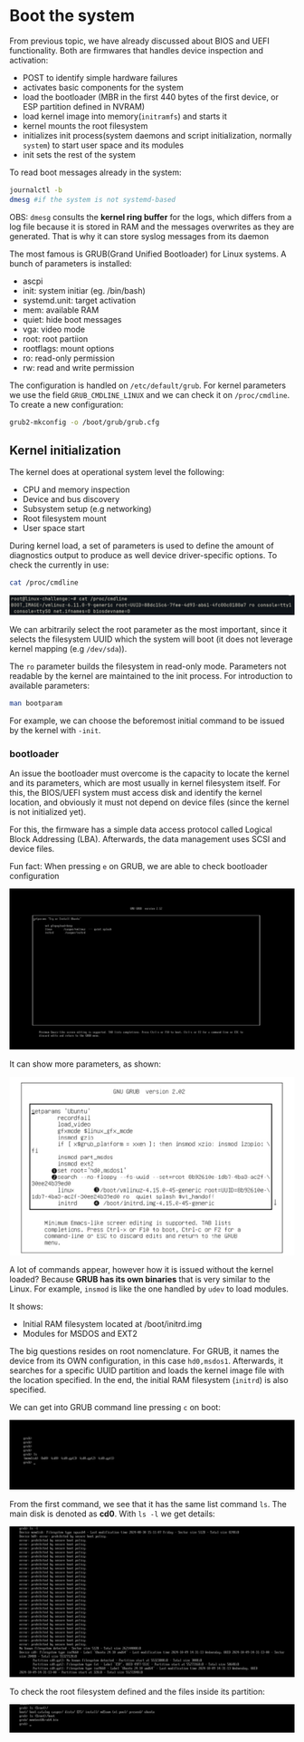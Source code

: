 # Boot the system

From previous topic, we have already discussed about BIOS and UEFI functionality. Both are firmwares that handles device inspection and activation:
- POST to identify simple hardware failures
- activates basic components for the system
- load the bootloader (MBR in the first 440 bytes of the first device, or ESP partition defined in NVRAM)
- load kernel image into memory(```initramfs```) and starts it 
- kernel mounts the root filesystem
- initializes init process(system daemons and script initialization, normally ```system```) to start user space and its modules
- init sets the rest of the system

To read boot messages already in the system:
```bash
journalctl -b
dmesg #if the system is not systemd-based
```

OBS: ```dmesg``` consults the **kernel ring buffer** for the logs, which differs from a log file because it is stored in RAM and the messages overwrites as they are generated. That is why it can store syslog messages from its daemon

The most famous is GRUB(Grand Unified Bootloader) for Linux systems. A bunch of parameters is installed:
- ascpi
- init: system initiar (eg. /bin/bash)
- systemd.unit: target activation
- mem: available RAM
- quiet: hide boot messages
- vga: video mode
- root: root partiion
- rootflags: mount options
- ro: read-only permission
- rw: read and write permission

The configuration is handled on ```/etc/default/grub```. For kernel parameters we use the field ```GRUB_CMDLINE_LINUX``` and we can check it on ```/proc/cmdline```. To create a new configuration:
```bash
grub2-mkconfig -o /boot/grub/grub.cfg
```

## Kernel initialization

The kernel does at operational system level the following:
- CPU and memory inspection
- Device and bus discovery
- Subsystem setup (e.g networking)
- Root filesystem mount
- User space start


During kernel load, a set of parameters is used to define the amount of diagnostics output to produce as well device driver-specific options. To check the currently in use:
```bash
cat /proc/cmdline
```

![cmdline](../images/cmdline.png)

We can arbitrarily select the root parameter as the most important, since it selects the filesystem UUID which the system will boot (it does not leverage kernel mapping (e.g ```/dev/sda```)).

The ```ro``` parameter builds the filesystem in read-only mode. Parameters not readable by the kernel are maintained to the init process. For introduction to available parameters:
```bash
man bootparam
```

For example, we can choose the beforemost initial command to be issued by the kernel with ```-init```.

### bootloader

An issue the bootloader must overcome is the capacity to locate the kernel and its parameters, which are most usually in kernel filesystem itself. For this, the BIOS/UEFI system must access disk and identify the kernel location, and obviously it must not depend on device files (since the kernel is not initialized yet).

For this, the firmware has a simple data access protocol called Logical Block Addressing (LBA). Afterwards, the data management uses SCSI and device files.

Fun fact: When pressing ```e``` on GRUB, we are able to check bootloader configuration

![grubconfig](../images/grub-config.png)

It can show more parameters, as shown:

![grub-example](../images/grub-example.png)

A lot of commands appear, however how it is issued without the kernel loaded? Because **GRUB has its own binaries** that is very similar to the Linux. For example, ```insmod``` is like the one handled by ```udev``` to load modules.

It shows:
- Initial RAM filesystem located at /boot/initrd.img
- Modules for MSDOS and EXT2

The big questions resides on root nomenclature. For GRUB, it names the device from its OWN configuration, in this case ```hd0,msdos1```. Afterwards, it searches for a specific UUID partition and loads the kernel image file with the location specified. In the end, the initial RAM filesystem (```initrd```) is also specified. 

We can get into GRUB command line pressing ```c``` on boot:

![grub-cli](../images/grub-cli.png)

From the first command, we see that it has the same list command ```ls```. The main disk is denoted as **cd0**. With ```ls -l``` we get details:

![grub-ls](../images/grub-ls.png)

To check the root filesystem defined and the files inside its partition:

![grub-partition](../images/grub-partition.png)




